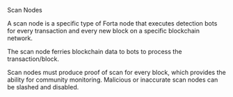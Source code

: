 
Scan Nodes

A scan node is a specific type of Forta node that executes detection bots for every transaction and every new block on a specific blockchain network.

The scan node ferries blockchain data to bots to process the transaction/block.


Scan nodes must produce proof of scan for every block, which provides the ability for community monitoring. Malicious or inaccurate scan nodes can be slashed and disabled.


